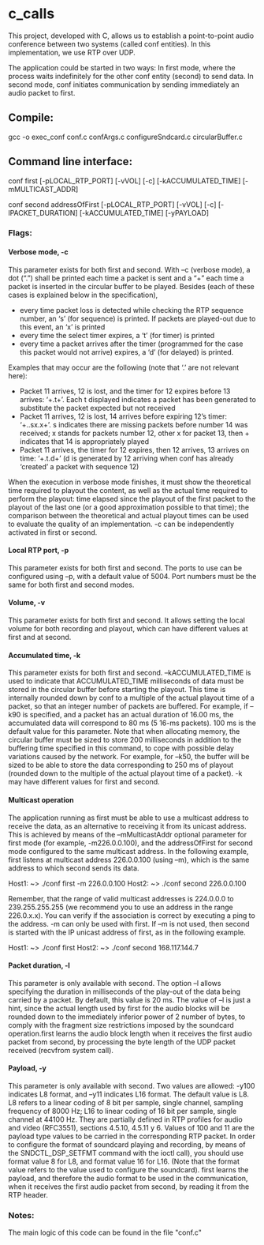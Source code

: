 # c_calls


This project, developed with C, allows us to establish a point-to-point audio conference 
between two systems (called conf entities). In this implementation, we use RTP over UDP.

The application could be started in two ways: In first mode, where the process waits indefinitely for the other conf entity (second) to send data. In second mode, conf initiates communication by sending immediately an audio packet to first.

## Compile:

gcc -o exec_conf conf.c confArgs.c configureSndcard.c circularBuffer.c

## Command line interface:

conf first [-pLOCAL_RTP_PORT] [-vVOL] [-c] [-kACCUMULATED_TIME] [-mMULTICAST_ADDR]

conf second addressOfFirst [-pLOCAL_RTP_PORT] [-vVOL] [-c] [-lPACKET_DURATION] [-kACCUMULATED_TIME] [-yPAYLOAD]

### Flags:

#### Verbose mode, -c
This parameter exists for both first and second.
With –c (verbose mode), a dot (“.”) shall be printed each time a packet is sent and a “+” each time a packet is inserted in the circular buffer to be played. Besides (each of these cases is explained below in the specification),


- every time packet loss is detected while checking the RTP sequence number, an ‘s’ (for sequence) is printed. If packets are played-out due to this event, an ‘x’ is printed
- every time the select timer expires, a ‘t’ (for timer) is printed
- every time a packet arrives after the timer (programmed for the case this packet would not arrive) expires, a ‘d’ (for delayed) is printed.

Examples that may occur are the following (note that ‘.’ are not relevant here):

- Packet 11 arrives, 12 is lost, and the timer for 12 expires before 13 arrives: ‘+.t+’.
Each t displayed indicates a packet has been generated to substitute the packet expected but not received
- Packet 11 arrives, 12 is lost, 14 arrives before expiring 12’s timer: ‘+..sx.x+’.
s indicates there are missing packets before number 14 was received; x stands for packets number 12, other x for packet 13, then + indicates that 14 is appropriately played
- Packet 11 arrives, the timer for 12 expires, then 12 arrives, 13 arrives on time: ‘+.t.d+’ (d is generated by 12 arriving when conf has already ‘created’ a packet with sequence 12)

When the execution in verbose mode finishes, it must show the theoretical time required to playout the content, as well as the actual time required to perform the playout: time elapsed since the playout of the first packet to the playout of the last one (or a good approximation possible to that time); the comparison between the theoretical and actual playout times can be used to evaluate the quality of an implementation.
-c can be independently activated in first or second.

#### Local RTP port, -p
This parameter exists for both first and second.
The ports to use can be configured using –p, with a default value of 5004.
Port numbers must be the same for both first and second modes.

#### Volume, -v
This parameter exists for both first and second.
It allows setting the local volume for both recording and playout, which can have different values at first and at second.

#### Accumulated time, -k
This parameter exists for both first and second.
–kACCUMULATED_TIME is used to indicate that ACCUMULATED_TIME milliseconds of data must be stored in the circular buffer before starting the playout. This time is internally rounded down by conf to a multiple of the actual playout time of a packet, so that an integer number of packets are buffered. For example, if –k90 is specified, and a packet has an actual duration of 16.00 ms, the accumulated data will correspond to 80 ms (5 16-ms packets).
100 ms is the default value for this parameter.
Note that when allocating memory, the circular buffer must be sized to store 200 milliseconds in addition to the buffering time specified in this command, to cope with possible delay variations caused by the network. For example, for –k50, the buffer will be sized to be able to store the data corresponding to 250 ms of playout (rounded down to the multiple of the actual playout time of a packet).
-k may have different values for first and second.

#### Multicast operation
The application running as first must be able to use a multicast address to receive the data, as an alternative to receiving it from its unicast address. This is achieved by means of the –mMulticastAddr optional parameter for first mode (for example, -m226.0.0.100), and the addressOfFirst for second mode configured to the same multicast address. In the following example, first listens at multicast address 226.0.0.100 (using –m), which is the same address to which second sends its data.

Host1: ~> ./conf first -m 226.0.0.100
Host2: ~> ./conf second 226.0.0.100

Remember, that the range of valid multicast addresses is 224.0.0.0 to 239.255.255.255 (we recommend you to use an address in the range 226.0.x.x). You can verify if the association is correct by executing a ping to the address.
-m can only be used with first.
If –m is not used, then second is started with the IP unicast address of first, as in the following example.


Host1: ~> ./conf first
Host2: ~> ./conf second 168.117.144.7

#### Packet duration, -l
This parameter is only available with second.
The option –l allows specifying the duration in milliseconds of the play-out of the data being carried by a packet. By default, this value is 20 ms.
The value of –l is just a hint, since the actual length used by first for the audio blocks will be rounded down to the immediately inferior power of 2 number of bytes, to comply with the fragment size restrictions imposed by the soundcard operation.first learns the audio block length when it receives the first audio packet from second, by processing the byte length of the UDP packet received (recvfrom system call).

#### Payload, -y
This parameter is only available with second.
Two values are allowed: -y100 indicates L8 format, and –y11 indicates L16 format. The default value is L8.
L8 refers to a linear coding of 8 bit per sample, single channel, sampling frequency of 8000 Hz; L16 to linear coding of 16 bit per sample, single channel at 44100 Hz. They are partially defined in RTP profiles for audio and video (RFC3551), sections 4.5.10, 4.5.11 y 6.
Values of 100 and 11 are the payload type values to be carried in the corresponding RTP packet.
In order to configure the format of soundcard playing and recording, by means of the SNDCTL_DSP_SETFMT command with the ioctl call), you should use format value 8 for L8, and format value 16 for L16. (Note that the format value refers to the value used to configure the soundcard).
first learns the payload, and therefore the audio format to be used in the communication, when it receives the first audio packet from second, by reading it from the RTP header.

### Notes:

The main logic of this code can be found in the file "conf.c"
